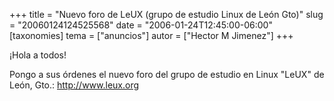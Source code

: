 +++
title = "Nuevo foro de LeUX (grupo de estudio Linux de León Gto)"
slug = "20060124124525568"
date = "2006-01-24T12:45:00-06:00"
[taxonomies]
tema = ["anuncios"]
autor = ["Hector M Jimenez"]
+++

¡Hola a todos!

Pongo a sus órdenes el nuevo foro del grupo de estudio en Linux "LeUX"
de León, Gto.: <a href="http://www.leux.org">http://www.leux.org</a>

